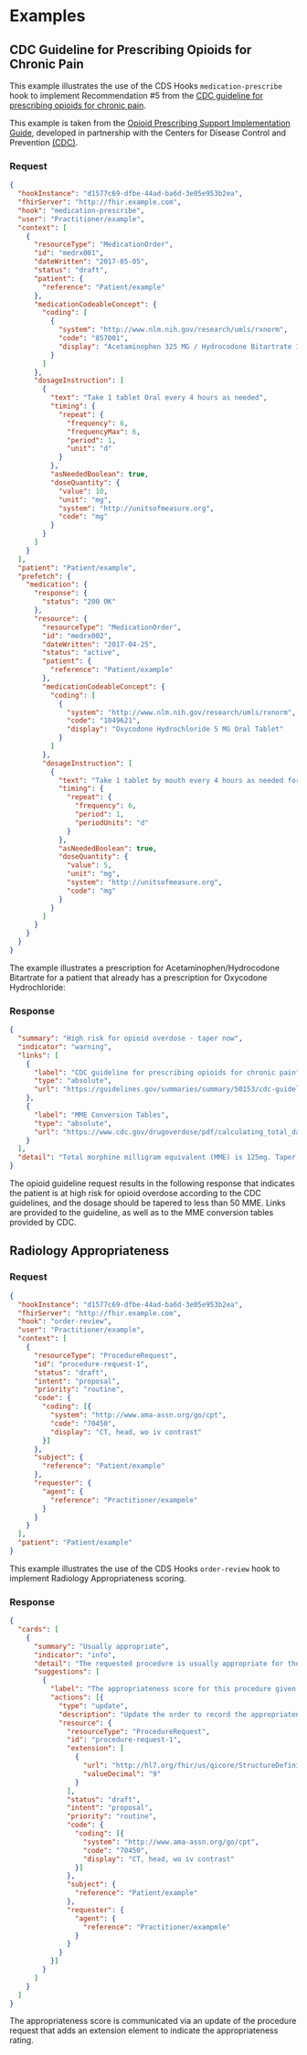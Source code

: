 # Examples

## CDC Guideline for Prescribing Opioids for Chronic Pain

This example illustrates the use of the CDS Hooks `medication-prescribe` hook to implement Recommendation #5 from the [CDC guideline for prescribing opioids for chronic pain](https://guidelines.gov/summaries/summary/50153/cdc-guideline-for-prescribing-opioids-for-chronic-pain---united-states-2016#420).

This example is taken from the [Opioid Prescribing Support Implementation Guide](http://build.fhir.org/ig/cqframework/opioid-cds/), developed in partnership with the Centers for Disease Control and Prevention [(CDC)](https://www.cdc.gov/).

### Request

```json
{
  "hookInstance": "d1577c69-dfbe-44ad-ba6d-3e05e953b2ea",
  "fhirServer": "http://fhir.example.com",
  "hook": "medication-prescribe",
  "user": "Practitioner/example",
  "context": [
    {
      "resourceType": "MedicationOrder",
      "id": "medrx001",
      "dateWritten": "2017-05-05",
      "status": "draft",
      "patient": {
        "reference": "Patient/example"
      },
      "medicationCodeableConcept": {
        "coding": [
          {
            "system": "http://www.nlm.nih.gov/research/umls/rxnorm",
            "code": "857001",
            "display": "Acetaminophen 325 MG / Hydrocodone Bitartrate 10 MG Oral Tablet"
          }
        ]
      },
      "dosageInstruction": [
        {
          "text": "Take 1 tablet Oral every 4 hours as needed",
          "timing": {
            "repeat": {
              "frequency": 6,
              "frequencyMax": 6,
              "period": 1,
              "unit": "d"
            }
          },
          "asNeededBoolean": true,
          "doseQuantity": {
            "value": 10,
            "unit": "mg",
            "system": "http://unitsofmeasure.org",
            "code": "mg"
          }
        }
      ]
    }
  ],
  "patient": "Patient/example",
  "prefetch": {
    "medication": {
      "response": {
        "status": "200 OK"
      },
      "resource": {
        "resourceType": "MedicationOrder",
        "id": "medrx002",
        "dateWritten": "2017-04-25",
        "status": "active",
        "patient": {
          "reference": "Patient/example"
        },
        "medicationCodeableConcept": {
          "coding": [
            {
              "system": "http://www.nlm.nih.gov/research/umls/rxnorm",
              "code": "1049621",
              "display": "Oxycodone Hydrochloride 5 MG Oral Tablet"
            }
          ]
        },
        "dosageInstruction": [
          {
            "text": "Take 1 tablet by mouth every 4 hours as needed for pain.",
            "timing": {
              "repeat": {
                "frequency": 6,
                "period": 1,
                "periodUnits": "d"
              }
            },
            "asNeededBoolean": true,
            "doseQuantity": {
              "value": 5,
              "unit": "mg",
              "system": "http://unitsofmeasure.org",
              "code": "mg"
            }
          }
        ]
      }
    }
  }
}
```
The example illustrates a prescription for Acetaminophen/Hydrocodone Bitartrate for a patient that already has a prescription for Oxycodone Hydrochloride:

### Response

```json
{
  "summary": "High risk for opioid overdose - taper now",
  "indicator": "warning",
  "links": [
    {
      "label": "CDC guideline for prescribing opioids for chronic pain",
      "type": "absolute",
      "url": "https://guidelines.gov/summaries/summary/50153/cdc-guideline-for-prescribing-opioids-for-chronic-pain---united-states-2016#420"
    },
    {
      "label": "MME Conversion Tables",
      "type": "absolute",
      "url": "https://www.cdc.gov/drugoverdose/pdf/calculating_total_daily_dose-a.pdf"
    }
  ],
  "detail": "Total morphine milligram equivalent (MME) is 125mg. Taper to less than 50."
}
```
The opioid guideline request results in the following response that indicates the patient is at high risk for opioid overdose according to the CDC guidelines, and the dosage should be tapered to less than 50 MME. Links are provided to the guideline, as well as to the MME conversion tables provided by CDC.

## Radiology Appropriateness

### Request

```json
{
  "hookInstance": "d1577c69-dfbe-44ad-ba6d-3e05e953b2ea",
  "fhirServer": "http://fhir.example.com",
  "hook": "order-review",
  "user": "Practitioner/example",
  "context": [
    {
      "resourceType": "ProcedureRequest",
      "id": "procedure-request-1",
      "status": "draft",
      "intent": "proposal",
      "priority": "routine",
      "code": {
        "coding": [{
          "system": "http://www.ama-assn.org/go/cpt",
          "code": "70450",
          "display": "CT, head, wo iv contrast"
        }]
      },
      "subject": {
        "reference": "Patient/example"
      },
      "requester": {
        "agent": {
          "reference": "Practitioner/exampmle"
        }
      }
    }
  ],
  "patient": "Patient/example"
}
```
This example illustrates the use of the CDS Hooks `order-review` hook to implement Radiology Appropriateness scoring.

### Response

```json
{
  "cards": [
    {
      "summary": "Usually appropriate",
      "indicator": "info",
      "detail": "The requested procedure is usually appropriate for the given indications.",
      "suggestions": [
        {
          "label": "The appropriateness score for this procedure given these indications is 9, usually appropriate.",
          "actions": [{
            "type": "update",
            "description": "Update the order to record the appropriateness score.",
            "resource": {
              "resourceType": "ProcedureRequest",
              "id": "procedure-request-1",
              "extension": [
                {
                  "url": "http://hl7.org/fhir/us/qicore/StructureDefinition/procedurerequest-appropriatenessScore",
                  "valueDecimal": "9"
                }
              ],
              "status": "draft",
              "intent": "proposal",
              "priority": "routine",
              "code": {
                "coding": [{
                  "system": "http://www.ama-assn.org/go/cpt",
                  "code": "70450",
                  "display": "CT, head, wo iv contrast"
                }]
              },
              "subject": {
                "reference": "Patient/example"
              },
              "requester": {
                "agent": {
                  "reference": "Practitioner/exampmle"
                }
              }
            }
          }]
        }
      ]
    }
  ]
}
```
The appropriateness score is communicated via an update of the procedure request that adds an extension element to indicate the appropriateness rating.

